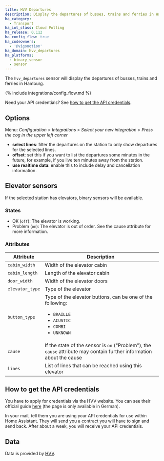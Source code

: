 ```yaml
---
title: HVV Departures
description: Display the departures of busses, trains and ferries in Hamburg within Home Assistant.
ha_category:
  - Transport
ha_iot_class: Cloud Polling
ha_release: 0.112
ha_config_flow: true
ha_codeowners:
  - '@vigonotion'
ha_domain: hvv_departures
ha_platforms:
  - binary_sensor
  - sensor
---
```


The `hvv_departures` sensor will display the departures of busses, trains and ferries in Hamburg.

{% include integrations/config_flow.md %}


Need your API credentials? See [how to get the API credentials](#how-to-get-the-api-credentials).

## Options

Menu: *Configuration* > *Integrations* > *Select your new integration* > *Press the cog in the upper left corner*

- **select lines**: filter the departures on the station to only show departures for the selected lines.
- **offset**: set this if you want to list the departures some minutes in the future, for example, if you live ten minutes away from the station.
- **use realtime data**: enable this to include delay and cancellation information.

## Elevator sensors

If the selected station has elevators, binary sensors will be available.

### States

- OK (`off`): The elevator is working.
- Problem (`on`): The elevator is out of order. See the cause attribute for more information.

### Attributes

| Attribute       | Description                                                                                                                                |
| --------------- | ------------------------------------------------------------------------------------------------------------------------------------------ |
| `cabin_width`   | Width of the elevator cabin                                                                                                                |
| `cabin_length`  | Length of the elevator cabin                                                                                                               |
| `door_width`    | Width of the elevator doors                                                                                                                |
| `elevator_type` | Type of the elevator                                                                                                                       |
| `button_type`   | Type of the elevator buttons, can be one of the following: <br/><ul><li>`BRAILLE`</li><li>`ACUSTIC`</li><li>`COMBI`</li><li>`UNKNOWN`</li> |
| `cause`         | If the state of the sensor is `on` ("Problem"), the `cause` attribute may contain further information about the cause                      |
| `lines`         | List of lines that can be reached using this elevator                                                                                      |

## How to get the API credentials

You have to apply for credentials via the HVV website. You can see their official guide [here](https://www.hvv.de/de/fahrplaene/abruf-fahrplaninfos/datenabruf) (the page is only available in German).

In your mail, tell them you are using your API credentials for use within Home Assistant. They will send you a contract you will have to sign and send back. After about a week, you will receive your API credentials.

## Data

Data is provided by [HVV](https://www.hvv.de/).
